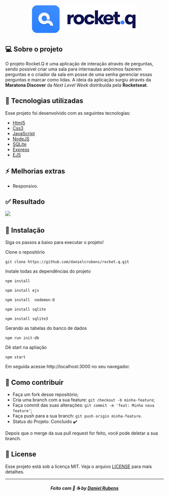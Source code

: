 <div align="center">

# ![Rocket.Q!](public/images/logo.svg)

</div>

## 💻 Sobre o projeto

O projeto Rocket.Q é uma aplicação de interação através de perguntas, sendo possível criar uma sala para internautas anônimos fazerem perguntas e o criador da sala em posse de uma senha gerenciar essas perguntas e marcar como lidas. A ideia da aplicação surgiu através da  **Maratona Discover** da *Next Level Week* distribuída pela **Rocketseat**. 
## :rocket:  Tecnologias utilizadas
Esse projeto foi desenvolvido com as seguintes tecnologias:
- [Html5](https://html.spec.whatwg.org/)
- [Css3](https://www.w3schools.com/Css/)
- [JavaScript](https://www.w3.org/standards/webdesign/script)
- [NodeJS](https://nodejs.org/en/)
- [SQLite](https://www.sqlite.org/index.html)
- [Express](https://expressjs.com/pt-br/)
- [EJS](https://ejs.co/)


## :zap:  Melhorias extras
- Responsivo.

## :white_check_mark: Resultado

<img  src="public/images/rocket.gif">
 
 
## 💾 Instalação

Siga os passos a baixo para executar o projeto!

Clone o repositório

```
git clone https://github.com/danielcrubens/rocket.q.git
```

Instale todas as dependências do projeto

```
npm install
```
```
npm install ejs
```

```
npm install  nodemon-D
```

```
npm install sqlite
```
```
npm install sqlite3
```
Gerando as tabelas do banco de dados

```
npm run init-db
```
Dê start na apliação

```
npm start
```

Em seguida acesse http://localhost:3000 no seu navegador.
## :metal: Como contribuir


- Faça um fork desse repositório;
- Cria uma branch com a sua feature: `git checkout -b minha-feature`;
- Faça commit das suas alterações: `git commit -m 'feat: Minha nova feature'`;
- Faça push para a sua branch: `git push origin minha-feature`.
- Status do Projeto: Concluido :heavy_check_mark:


Depois que o merge da sua pull request for feito, você pode deletar a sua branch.


## 📝 License

Esse projeto está sob a licença MIT. Veja o arquivo [LICENSE](LICENSE) para mais detalhes.

---
<h5 align="center">
    Feito com 🖤 ☕  by <a href="https://danielcrubens.github.io/" target="_blank">Daniel Rubens</a>
</h5>






